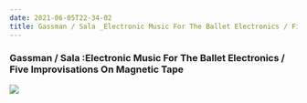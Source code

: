 ```yaml
---
date: 2021-06-05T22-34-02
title: Gassman / Sala _Electronic Music For The Ballet Electronics / Five Improvisations On Magnetic Tape
---
```

### Gassman / Sala :Electronic Music For The Ballet Electronics / Five Improvisations On Magnetic Tape
[1]: https://www.discogs.com/release/632279

[![](https://img.discogs.com/OekMgLENDBw-hiovurc2iqwq_xA=/fit-in/600x597/filters:strip_icc():format(jpeg):mode_rgb():quality(90)/discogs-images/R-632279-1559090713-4496.jpeg.jpg)][1]
